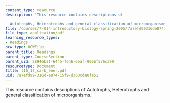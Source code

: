 ```yaml
---
content_type: resource
description: 'This resource contains descriptions of

  Autotrophs, Heterotrophs and general classification of microorganisms.'
file: /courses/7-014-introductory-biology-spring-2005/7a7efd99316de87415f9d360cda0fa51_l16_17_carb_ener.pdf
file_type: application/pdf
learning_resource_types:
- Readings
ocw_type: OCWFile
parent_title: Readings
parent_type: CourseSection
parent_uid: 2894eb2f-6445-f646-6eaf-906bf576ca99
resourcetype: Document
title: l16_17_carb_ener.pdf
uid: 7a7efd99-316d-e874-15f9-d360cda0fa51
---
```

This resource contains descriptions of
Autotrophs, Heterotrophs and general classification of microorganisms.

